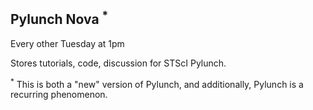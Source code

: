 Pylunch Nova <sup>*</sup>
-------------------------

Every other Tuesday at 1pm 

Stores tutorials, code, discussion for STScI Pylunch.

<sup>*</sup> This is both a "new" version of Pylunch, and additionally, Pylunch is a recurring phenomenon.
